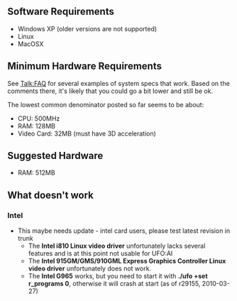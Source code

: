 ## Software Requirements

- Windows XP (older versions are not supported)
- Linux
- MacOSX

## Minimum Hardware Requirements

See [Talk:FAQ](Talk:FAQ "wikilink") for several examples of system specs
that work. Based on the comments there, it's likely that you could go a
bit lower and still be ok.

The lowest common denominator posted so far seems to be about:

- CPU: 500MHz
- RAM: 128MB
- Video Card: 32MB (must have 3D acceleration)

## Suggested Hardware

- RAM: 512MB

## What doesn't work

### Intel

- This maybe needs update - intel card users, please test latest
  revision in trunk
  - The **Intel i810 Linux video driver** unfortunately lacks several
    features and is at this point not usable for UFO:AI
  - The **Intel 915GM/GMS/910GML Express Graphics Controller Linux video
    driver** unfortunately does not work.
  - The **Intel G965** works, but you need to start it with **./ufo +set
    r_programs 0**, otherwise it will crash at start (as of r29155,
    2010-03-27)